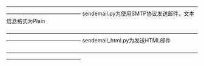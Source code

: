 ——————————————————————————————————————————————————
sendemail.py为使用SMTP协议发送邮件，文本信息格式为Plain

——————————————————————————————————————————————————
sendemail_html.py为发送HTML邮件

——————————————————————————————————————————————————
